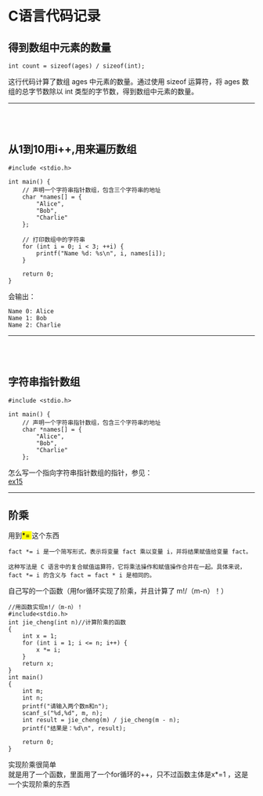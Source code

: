 # C语言代码记录  
## 得到数组中元素的数量  
~~~
int count = sizeof(ages) / sizeof(int);
~~~
这行代码计算了数组 ages 中元素的数量。通过使用 sizeof 运算符，将 ages 数组的总字节数除以 int 类型的字节数，得到数组中元素的数量。  
	
***


​	
​	
## 从1到10用i++,用来遍历数组  
~~~
#include <stdio.h>

int main() {
    // 声明一个字符串指针数组，包含三个字符串的地址
    char *names[] = {
        "Alice",
        "Bob",
        "Charlie"
    };

    // 打印数组中的字符串
    for (int i = 0; i < 3; ++i) {
        printf("Name %d: %s\n", i, names[i]);
    }

    return 0;
}
~~~
会输出：  
~~~
Name 0: Alice
Name 1: Bob
Name 2: Charlie
~~~


***


​	
​	
## 字符串指针数组  
~~~
#include <stdio.h>

int main() {
    // 声明一个字符串指针数组，包含三个字符串的地址
    char *names[] = {
        "Alice",
        "Bob",
        "Charlie"
    };

~~~
怎么写一个指向字符串指针数组的指针，参见：  
[ex15](https://aptx4869-conan.github.io/zzp-blog/sundries/9/)  
	
	
	
	
	

***
## 阶乘  
用到<mark>\*= </mark>这个东西  
~~~
fact *= i 是一个简写形式，表示将变量 fact 乘以变量 i，并将结果赋值给变量 fact。

这种写法是 C 语言中的复合赋值运算符，它将乘法操作和赋值操作合并在一起。具体来说，fact *= i 的含义与 fact = fact * i 是相同的。
~~~
自己写的一个函数（用for循环实现了阶乘，并且计算了 m!/（m-n）！）
~~~
//用函数实现m!/（m-n）！
#include<stdio.h>
int jie_cheng(int n)//计算阶乘的函数
{
	int x = 1;
	for (int i = 1; i <= n; i++) {
		x *= i;
	}
	return x;
}
int main()
{
	int m;
	int n;
	printf("请输入两个数m和n");
	scanf_s("%d,%d", m, n);
	int result = jie_cheng(m) / jie_cheng(m - n);
	printf("结果是：%d\n", result);

	return 0;
}
~~~
实现阶乘很简单  
就是用了一个函数，里面用了一个for循环的++，只不过函数主体是x\*=1 ，这是一个实现阶乘的东西  